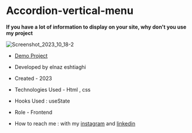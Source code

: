 # Accordion-vertical-menu

**If you have a lot of information to display on your site, why don't you use my project**

![Screenshot_2023_10_18-2](https://github.com/elnaz-eshtiaghi/vertical.meu/assets/146030206/f69f9138-2d78-4f56-899b-d484a735fe32)

- [Demo Project](https://elnaz-eshtiaghi.github.io/vertical.meu/)

- Developed by elnaz eshtiaghi

- Created - 2023

- Technologies Used - Html , css

- Hooks Used : useState 

- Role - Frontend

- How to reach me : with my [instagram](https://www.instagram.com/elnaz_eshtiaghi) and [linkedin](https://www.linkedin.com/in/elnaz-eshtiaghi-936832290/)
